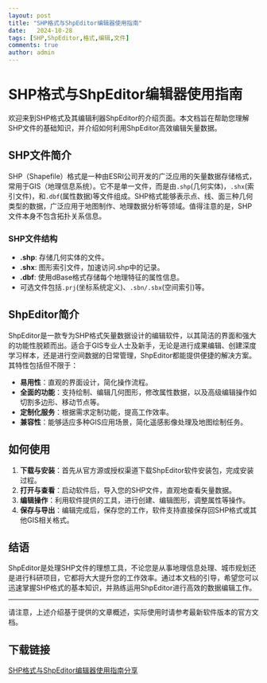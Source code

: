 ```yaml
---
layout: post
title: "SHP格式与ShpEditor编辑器使用指南"
date:   2024-10-28
tags: [SHP,ShpEditor,格式,编辑,文件]
comments: true
author: admin
---
```

# SHP格式与ShpEditor编辑器使用指南

欢迎来到SHP格式及其编辑利器ShpEditor的介绍页面。本文档旨在帮助您理解SHP文件的基础知识，并介绍如何利用ShpEditor高效编辑矢量数据。

## SHP文件简介
SHP（Shapefile）格式是一种由ESRI公司开发的广泛应用的矢量数据存储格式，常用于GIS（地理信息系统）。它不是单一文件，而是由`.shp`(几何实体)，`.shx`(索引文件)，和`.dbf`(属性数据)等文件组成。SHP格式能够表示点、线、面三种几何类型的数据，广泛应用于地图制作、地理数据分析等领域。值得注意的是，SHP文件本身不包含拓扑关系信息。

### SHP文件结构
- **.shp**: 存储几何实体的文件。
- **.shx**: 图形索引文件，加速访问.shp中的记录。
- **.dbf**: 使用dBase格式存储每个地理特征的属性信息。
- 可选文件包括`.prj`(坐标系统定义)、`.sbn/.sbx`(空间索引)等。

## ShpEditor简介
ShpEditor是一款专为SHP格式矢量数据设计的编辑软件，以其简洁的界面和强大的功能性脱颖而出。适合于GIS专业人士及新手，无论是进行成果编辑、创建深度学习样本，还是进行空间数据的日常管理，ShpEditor都能提供便捷的解决方案。其特性包括但不限于：
- **易用性**：直观的界面设计，简化操作流程。
- **全面的功能**：支持绘制、编辑几何图形，修改属性数据，以及高级编辑操作如切割多边形、移动节点等。
- **定制化服务**：根据需求定制功能，提高工作效率。
- **兼容性**：能够适应多种GIS应用场景，简化遥感影像处理及地图绘制任务。

## 如何使用
1. **下载与安装**：首先从官方源或授权渠道下载ShpEditor软件安装包，完成安装过程。
2. **打开与查看**：启动软件后，导入您的SHP文件，直观地查看矢量数据。
3. **编辑操作**：利用软件提供的工具，进行创建、编辑图形，调整属性等操作。
4. **保存与导出**：编辑完成后，保存您的工作，软件支持直接保存回SHP格式或其他GIS相关格式。

## 结语
ShpEditor是处理SHP文件的理想工具，不论您是从事地理信息处理、城市规划还是进行科研项目，它都将大大提升您的工作效率。通过本文档的引导，希望您可以迅速掌握SHP格式的基本知识，并熟练运用ShpEditor进行高效的数据编辑工作。

--- 

请注意，上述介绍基于提供的文章概述，实际使用时请参考最新软件版本的官方文档。

## 下载链接

[SHP格式与ShpEditor编辑器使用指南分享](https://pan.quark.cn/s/511a7d1fa8d5)